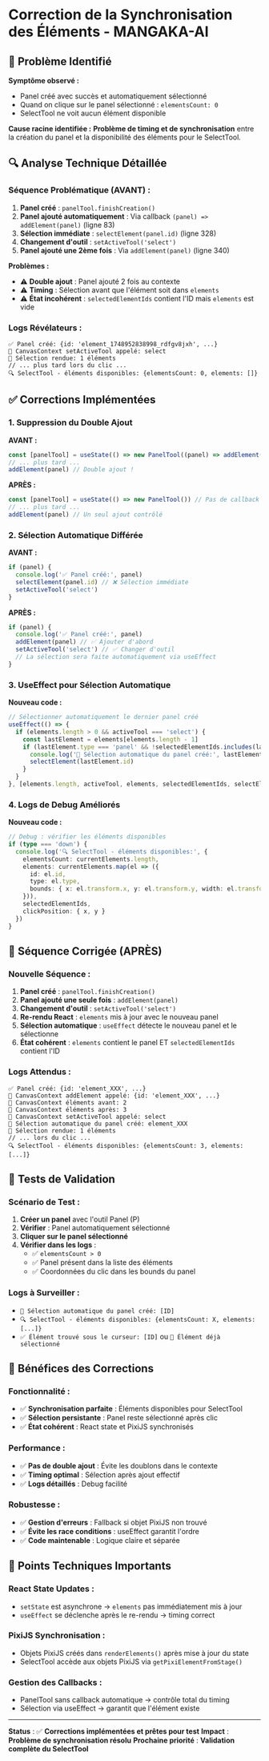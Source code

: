# Correction de la Synchronisation des Éléments - MANGAKA-AI

## 🎯 Problème Identifié

**Symptôme observé :**
- Panel créé avec succès et automatiquement sélectionné
- Quand on clique sur le panel sélectionné : `elementsCount: 0`
- SelectTool ne voit aucun élément disponible

**Cause racine identifiée :**
**Problème de timing et de synchronisation** entre la création du panel et la disponibilité des éléments pour le SelectTool.

## 🔍 Analyse Technique Détaillée

### **Séquence Problématique (AVANT) :**

1. **Panel créé** : `panelTool.finishCreation()` 
2. **Panel ajouté automatiquement** : Via callback `(panel) => addElement(panel)` (ligne 83)
3. **Sélection immédiate** : `selectElement(panel.id)` (ligne 328)
4. **Changement d'outil** : `setActiveTool('select')`
5. **Panel ajouté une 2ème fois** : Via `addElement(panel)` (ligne 340)

**Problèmes :**
- ⚠️ **Double ajout** : Panel ajouté 2 fois au contexte
- ⚠️ **Timing** : Sélection avant que l'élément soit dans `elements`
- ⚠️ **État incohérent** : `selectedElementIds` contient l'ID mais `elements` est vide

### **Logs Révélateurs :**
```
✅ Panel créé: {id: 'element_1748952838998_rdfgv8jxh', ...}
🎯 CanvasContext setActiveTool appelé: select
🎨 Sélection rendue: 1 éléments
// ... plus tard lors du clic ...
🔍 SelectTool - éléments disponibles: {elementsCount: 0, elements: []}
```

## ✅ Corrections Implémentées

### **1. Suppression du Double Ajout**

**AVANT :**
```typescript
const [panelTool] = useState(() => new PanelTool((panel) => addElement(panel)))
// ... plus tard ...
addElement(panel) // Double ajout !
```

**APRÈS :**
```typescript
const [panelTool] = useState(() => new PanelTool()) // Pas de callback automatique
// ... plus tard ...
addElement(panel) // Un seul ajout contrôlé
```

### **2. Sélection Automatique Différée**

**AVANT :**
```typescript
if (panel) {
  console.log('✅ Panel créé:', panel)
  selectElement(panel.id) // ❌ Sélection immédiate
  setActiveTool('select')
}
```

**APRÈS :**
```typescript
if (panel) {
  console.log('✅ Panel créé:', panel)
  addElement(panel) // ✅ Ajouter d'abord
  setActiveTool('select') // ✅ Changer d'outil
  // La sélection sera faite automatiquement via useEffect
}
```

### **3. UseEffect pour Sélection Automatique**

**Nouveau code :**
```typescript
// Sélectionner automatiquement le dernier panel créé
useEffect(() => {
  if (elements.length > 0 && activeTool === 'select') {
    const lastElement = elements[elements.length - 1]
    if (lastElement.type === 'panel' && !selectedElementIds.includes(lastElement.id)) {
      console.log('🎯 Sélection automatique du panel créé:', lastElement.id)
      selectElement(lastElement.id)
    }
  }
}, [elements.length, activeTool, elements, selectedElementIds, selectElement])
```

### **4. Logs de Debug Améliorés**

**Nouveau code :**
```typescript
// Debug : vérifier les éléments disponibles
if (type === 'down') {
  console.log('🔍 SelectTool - éléments disponibles:', {
    elementsCount: currentElements.length,
    elements: currentElements.map(el => ({
      id: el.id,
      type: el.type,
      bounds: { x: el.transform.x, y: el.transform.y, width: el.transform.width, height: el.transform.height }
    })),
    selectedElementIds,
    clickPosition: { x, y }
  })
}
```

## 🎯 Séquence Corrigée (APRÈS)

### **Nouvelle Séquence :**

1. **Panel créé** : `panelTool.finishCreation()`
2. **Panel ajouté une seule fois** : `addElement(panel)`
3. **Changement d'outil** : `setActiveTool('select')`
4. **Re-rendu React** : `elements` mis à jour avec le nouveau panel
5. **Sélection automatique** : `useEffect` détecte le nouveau panel et le sélectionne
6. **État cohérent** : `elements` contient le panel ET `selectedElementIds` contient l'ID

### **Logs Attendus :**
```
✅ Panel créé: {id: 'element_XXX', ...}
🎯 CanvasContext addElement appelé: {id: 'element_XXX', ...}
🎯 CanvasContext éléments avant: 2
🎯 CanvasContext éléments après: 3
🎯 CanvasContext setActiveTool appelé: select
🎯 Sélection automatique du panel créé: element_XXX
🎨 Sélection rendue: 1 éléments
// ... lors du clic ...
🔍 SelectTool - éléments disponibles: {elementsCount: 3, elements: [...]}
```

## 🧪 Tests de Validation

### **Scénario de Test :**
1. **Créer un panel** avec l'outil Panel (P)
2. **Vérifier** : Panel automatiquement sélectionné
3. **Cliquer sur le panel sélectionné**
4. **Vérifier dans les logs** :
   - ✅ `elementsCount > 0`
   - ✅ Panel présent dans la liste des éléments
   - ✅ Coordonnées du clic dans les bounds du panel

### **Logs à Surveiller :**
- `🎯 Sélection automatique du panel créé: [ID]`
- `🔍 SelectTool - éléments disponibles: {elementsCount: X, elements: [...]}`
- `✅ Élément trouvé sous le curseur: [ID]` ou `🔄 Élément déjà sélectionné`

## 🎯 Bénéfices des Corrections

### **Fonctionnalité :**
- ✅ **Synchronisation parfaite** : Éléments disponibles pour SelectTool
- ✅ **Sélection persistante** : Panel reste sélectionné après clic
- ✅ **État cohérent** : React state et PixiJS synchronisés

### **Performance :**
- ✅ **Pas de double ajout** : Évite les doublons dans le contexte
- ✅ **Timing optimal** : Sélection après ajout effectif
- ✅ **Logs détaillés** : Debug facilité

### **Robustesse :**
- ✅ **Gestion d'erreurs** : Fallback si objet PixiJS non trouvé
- ✅ **Évite les race conditions** : useEffect garantit l'ordre
- ✅ **Code maintenable** : Logique claire et séparée

## 📝 Points Techniques Importants

### **React State Updates :**
- `setState` est asynchrone → `elements` pas immédiatement mis à jour
- `useEffect` se déclenche après le re-rendu → timing correct

### **PixiJS Synchronisation :**
- Objets PixiJS créés dans `renderElements()` après mise à jour du state
- SelectTool accède aux objets PixiJS via `getPixiElementFromStage()`

### **Gestion des Callbacks :**
- PanelTool sans callback automatique → contrôle total du timing
- Sélection via useEffect → garantit que l'élément existe

---

**Status** : ✅ **Corrections implémentées et prêtes pour test**
**Impact** : **Problème de synchronisation résolu**
**Prochaine priorité** : **Validation complète du SelectTool**
